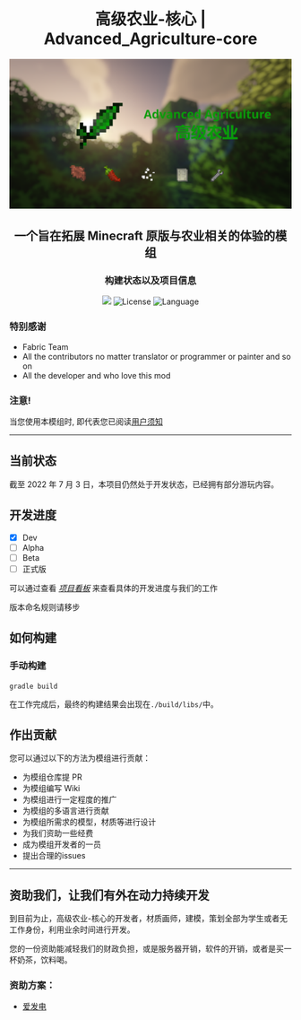 <h1 align="center"> 高级农业-核心 | Advanced_Agriculture-core </h1>

![Logo](assets/banner.png)

<h2 align="center"> 一个旨在拓展 Minecraft 原版与农业相关的体验的模组 </h2>

<h3 align="center">构建状态以及项目信息</br> </h3>

<div align="center">
    <img src="https://github.com/KrysztalTechLab/AdvancedAgriculture/workflows/build/badge.svg"> 
    <img src="https://img.shields.io/badge/License-GPLv3-brightgreen" alt="License"> 
    <img src="https://img.shields.io/badge/Language-Java-blue" alt="Language"> 
</div>

### 特别感谢

- Fabric Team
- All the contributors no matter translator or programmer or painter and so on
- All the developer and who love this mod

### 注意!

当您使用本模组时, 即代表您已阅读[用户须知](assets/markdowns/UserNoticeCN.md)

---

## 当前状态

截至 2022 年 7 月 3 日，本项目仍然处于开发状态，已经拥有部分游玩内容。

## 开发进度

- [x] Dev
- [ ] Alpha
- [ ] Beta
- [ ] 正式版

可以通过查看 _[项目看板](https://github.com/MysteriousStudio/AdvancedAgriculture-core/projects/1)_ 来查看具体的开发进度与我们的工作

版本命名规则请移步 [](assets/markdowns/VersionName.md)

## 如何构建

### 手动构建

```shell
gradle build
```

在工作完成后，最终的构建结果会出现在`./build/libs/`中。

## 作出贡献

您可以通过以下的方法为模组进行贡献：

- 为模组仓库提 PR
- 为模组编写 Wiki
- 为模组进行一定程度的推广
- 为模组的多语言进行贡献
- 为模组所需求的模型，材质等进行设计
- 为我们资助一些经费
- 成为模组开发者的一员
- 提出合理的issues

---

## 资助我们，让我们有外在动力持续开发

到目前为止，高级农业-核心的开发者，材质画师，建模，策划全部为学生或者无工作身份，利用业余时间进行开发。

您的一份资助能减轻我们的财政负担，或是服务器开销，软件的开销，或者是买一杯奶茶，饮料喝。

### 资助方案：

- [爱发电](https://afdian.net/@AdvAgri_Core)
